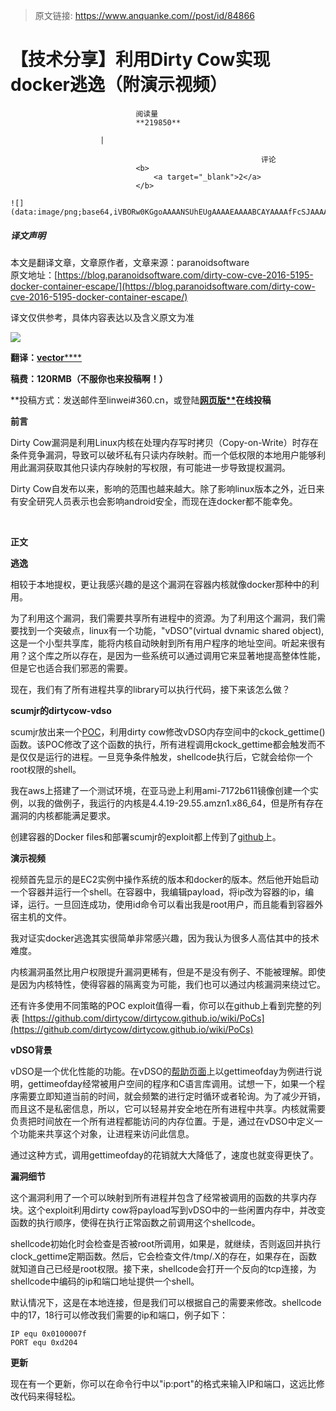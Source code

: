 > 原文链接: https://www.anquanke.com//post/id/84866 


# 【技术分享】利用Dirty Cow实现docker逃逸（附演示视频）


                                阅读量   
                                **219850**
                            
                        |
                        
                                                            评论
                                <b>
                                    <a target="_blank">2</a>
                                </b>
                                                                                                                                    ![](data:image/png;base64,iVBORw0KGgoAAAANSUhEUgAAAAEAAAABCAYAAAAfFcSJAAAAAXNSR0IArs4c6QAAAARnQU1BAACxjwv8YQUAAAAJcEhZcwAADsQAAA7EAZUrDhsAAAANSURBVBhXYzh8+PB/AAffA0nNPuCLAAAAAElFTkSuQmCC)
                                                                                            



##### 译文声明

本文是翻译文章，文章原作者，文章来源：paranoidsoftware
                                <br>原文地址：[https://blog.paranoidsoftware.com/dirty-cow-cve-2016-5195-docker-container-escape/](https://blog.paranoidsoftware.com/dirty-cow-cve-2016-5195-docker-container-escape/)

译文仅供参考，具体内容表达以及含义原文为准

**[![](https://p1.ssl.qhimg.com/t01418ead2c7d0de032.jpg)](https://p1.ssl.qhimg.com/t01418ead2c7d0de032.jpg)**



**翻译：**[**vector******](http://bobao.360.cn/member/contribute?uid=1497851960)

**稿费：120RMB（不服你也来投稿啊！）**

**投稿方式：发送邮件至linwei#360.cn，或登陆<strong><strong><strong><strong><strong>[<strong>网页版**](http://bobao.360.cn/contribute/index)</strong></strong></strong></strong></strong></strong>**在线投稿**



**前言**

Dirty Cow漏洞是利用Linux内核在处理内存写时拷贝（Copy-on-Write）时存在条件竞争漏洞，导致可以破坏私有只读内存映射。而一个低权限的本地用户能够利用此漏洞获取其他只读内存映射的写权限，有可能进一步导致提权漏洞。

Dirty Cow自发布以来，影响的范围也越来越大。除了影响linux版本之外，近日来有安全研究人员表示也会影响android安全，而现在连docker都不能幸免。

<br>

**正文**

**逃逸**

相较于本地提权，更让我感兴趣的是这个漏洞在容器内核就像docker那种中的利用。

为了利用这个漏洞，我们需要共享所有进程中的资源。为了利用这个漏洞，我们需要找到一个突破点，linux有一个功能，"vDSO"(virtual dvnamic shared object),这是一个小型共享库，能将内核自动映射到所有用户程序的地址空间。听起来很有用？这个库之所以存在，是因为一些系统可以通过调用它来显著地提高整体性能，但是它也适合我们邪恶的需要。

现在，我们有了所有进程共享的library可以执行代码，接下来该怎么做？

**scumjr的dirtycow-vdso**

scumjr放出来一个[POC](https://github.com/scumjr)，利用dirty cow修改vDSO内存空间中的ckock_gettime()函数。该POC修改了这个函数的执行，所有进程调用ckock_gettime都会触发而不是仅仅是运行的进程。一旦竞争条件触发，shellcode执行后，它就会给你一个root权限的shell。  

我在aws上搭建了一个测试环境，在亚马逊上利用ami-7172b611镜像创建一个实例，以我的做例子，我运行的内核是4.4.19-29.55.amzn1.x86_64，但是所有存在漏洞的内核都能满足要求。

创建容器的Docker files和部署scumjr的exploit都上传到了[github](https://github.com/gebl/dirtycow-docker-vdso)上。

**演示视频**



视频首先显示的是EC2实例中操作系统的版本和docker的版本。然后他开始启动一个容器并运行一个shell。在容器中，我编辑payload，将ip改为容器的ip，编译，运行。一旦回连成功，使用id命令可以看出我是root用户，而且能看到容器外宿主机的文件。

我对证实docker逃逸其实很简单非常感兴趣，因为我认为很多人高估其中的技术难度。

内核漏洞虽然比用户权限提升漏洞更稀有，但是不是没有例子、不能被理解。即使是因为内核特性，使得容器的隔离变为可能，我们也可以通过内核漏洞来绕过它。

还有许多使用不同策略的POC exploit值得一看，你可以在github上看到完整的列表 [https://github.com/dirtycow/dirtycow.github.io/wiki/PoCs](https://github.com/dirtycow/dirtycow.github.io/wiki/PoCs)

**vDSO背景**

vDSO是一个优化性能的功能。在vDSO的[帮助页面](http://man7.org/linux/man-pages/man7/vdso.7.html)上以gettimeofday为例进行说明，gettimeofday经常被用户空间的程序和C语言库调用。试想一下，如果一个程序需要立即知道当前的时间，就会频繁的进行定时循环或者轮询。为了减少开销，而且这不是私密信息，所以，它可以轻易并安全地在所有进程中共享。内核就需要负责把时间放在一个所有进程都能访问的内存位置。于是，通过在vDSO中定义一个功能来共享这个对象，让进程来访问此信息。

通过这种方式，调用gettimeofday的花销就大大降低了，速度也就变得更快了。

**漏洞细节**

这个漏洞利用了一个可以映射到所有进程并包含了经常被调用的函数的共享内存块。这个exploit利用dirty cow将payload写到vDSO中的一些闲置内存中，并改变函数的执行顺序，使得在执行正常函数之前调用这个shellcode。

shellcode初始化时会检查是否被root所调用，如果是，就继续，否则返回并执行clock_gettime定期函数。然后，它会检查文件/tmp/.X的存在，如果存在，函数就知道自己已经是root权限。接下来，shellcode会打开一个反向的tcp连接，为shellcode中编码的ip和端口地址提供一个shell。

默认情况下，这是在本地连接，但是我们可以根据自己的需要来修改。shellcode中的17，18行可以修改我们需要的ip和端口，例子如下：



```
IP equ 0x0100007f 
PORT equ 0xd204
```



**更新**

现在有一个更新，你可以在命令行中以"ip:port"的格式来输入IP和端口，这远比修改代码来得轻松。

